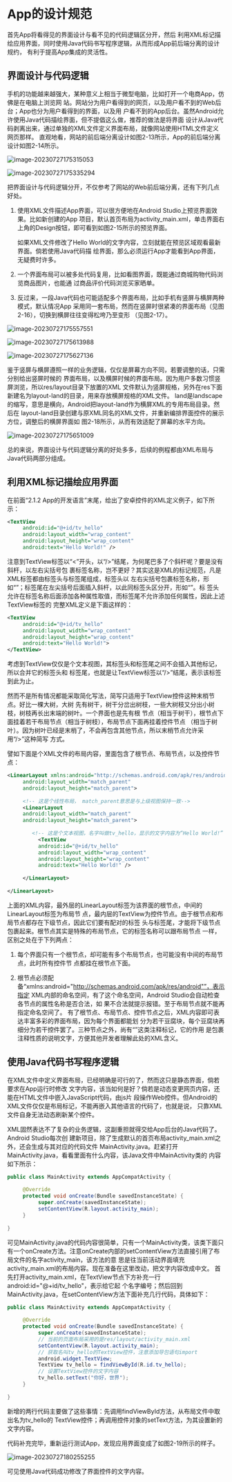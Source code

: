

# App的设计规范



首先App将看得见的界面设计与看不见的代码逻辑区分开，然后 利用XML标记描绘应用界面，同时使用Java代码书写程序逻辑，从而形成App前后端分离的设计规约， 有利于提高App集成的灵活性。


## 界面设计与代码逻辑

手机的功能越来越强大，某种意义上相当于微型电脑，比如打开一个电商App，仿佛是在电脑上浏览网 站。网站分为用户看得到的网页，以及用户看不到的Web后台；App也分为用户看得到的界面，以及用 户看不到的App后台。虽然Android允许使用Java代码描绘界面，但不提倡这么做，推荐的做法是将界面 设计从Java代码剥离出来，通过单独的XML文件定义界面布局，就像网站使用HTML文件定义网页那样。 直观地看，网站的前后端分离设计如图2-13所示，App的前后端分离设计如图2-14所示。



![image-20230727175315053](/androidImages/image-20230727175315053.png)

![image-20230727175335294](/androidImages/image-20230727175335294.png)



把界面设计与代码逻辑分开，不仅参考了网站的Web前后端分离，还有下列几点好处。

1. 使用XML文件描述App界面，可以很方便地在Android Studio上预览界面效果。比如新创建的App 项目，默认首页布局为activity_main.xml，单击界面右上角的Design按钮，即可看到如图2-15所示的预览界面。

   如果XML文件修改了Hello World的文字内容，立刻就能在预览区域观看最新界面。倘若使用Java代码描 绘界面，那么必须运行App才能看到App界面，无疑费时许多。

2. 一个界面布局可以被多处代码复用，比如看图界面，既能通过商城购物代码浏览商品图片，也能通 过商品评价代码浏览买家晒单。

3. 反过来，一段Java代码也可能适配多个界面布局，比如手机有竖屏与横屏两种模式，默认情况App 采用同一套布局，然而在竖屏时很紧凑的界面布局（见图2-16），切换到横屏往往变得松垮乃至变形 （见图2-17）。

![image-20230727175557551](/androidImages/image-20230727175557551.png)


![image-20230727175613988](/androidImages/image-20230727175613988.png)

![image-20230727175627136](/androidImages/image-20230727175627136.png)

鉴于竖屏与横屏遵照一样的业务逻辑，仅仅是屏幕方向不同，若要调整的话，只需分别给出竖屏时候的 界面布局，以及横屏时候的界面布局。因为用户多数习惯竖屏浏览，所以res/layout目录下放置的XML 文件默认为竖屏规格，另外在res下面新建名为layout-land的目录，用来存放横屏规格的XML文件。 land是landscape的缩写，意思是横向，Android把layout-land作为横屏XML的专用布局目录。然后在 layout-land目录创建与原XML同名的XML文件，并重新编排界面控件的展示方位，调整后的横屏界面如 图2-18所示，从而有效适配了屏幕的水平方向。

![image-20230727175651009](/androidImages/image-20230727175651009.png)

总的来说，界面设计与代码逻辑分离的好处多多，后续的例程都由XML布局与Java代码两部分组成。

<div style="page-break-after: always;"></div>

## 利用XML标记描绘应用界面



在前面“2.1.2 App的开发语言”末尾，给出了安卓控件的XML定义例子，如下所示：

```xml
<TextView
     android:id="@+id/tv_hello"
     android:layout_width="wrap_content"
     android:layout_height="wrap_content"
     android:text="Hello World!" />	
```

注意到TextView标签以“<”开头，以“/>”结尾，为何尾巴多了个斜杆呢？要是没有斜杆，以左右尖括号包 裹标签名称，岂不更好？其实这是XML的标记规范，凡是XML标签都由标签头与标签尾组成，标签头以 左右尖括号包裹标签名称，形如“”；标签尾在左尖括号后面插入斜杆，以此同标签头区分开，形如“”。标 签头允许在标签名称后面添加各种属性取值，而标签尾不允许添加任何属性，因此上述TextView标签的 完整XML定义是下面这样的：

```xml
<TextView
     android:id="@+id/tv_hello"
     android:layout_width="wrap_content"
     android:layout_height="wrap_content"
     android:text="Hello World!">
</TextView>
```

考虑到TextView仅仅是个文本视图，其标签头和标签尾之间不会插入其他标记，所以合并它的标签头和 标签尾，也就是让TextView标签以“/>”结尾，表示该标签到此为止。

然而不是所有情况都能采取简化写法，简写只适用于TextView控件这种末梢节点。好比一棵大树，大树 先有树干，树干分岔出树枝，一些大树枝又分出小树枝，树枝再长出末端的树叶。一个界面也是先有根 节点（相当于树干），根节点下面挂着若干布局节点（相当于树枝），布局节点下面再挂着控件节点 （相当于树叶）。因为树叶已经是末梢了，不会再包含其他节点，所以末梢节点允许采用“/>”这种简写 方式。

譬如下面是个XML文件的布局内容，里面包含了根节点、布局节点，以及控件节点：

```xml
<LinearLayout xmlns:android="http://schemas.android.com/apk/res/android"
     android:layout_width="match_parent"
     android:layout_height="match_parent">
     
     <!-- 这是个线性布局， match_parent意思是与上级视图保持一致-->
     <LinearLayout
     android:layout_width="match_parent"
     android:layout_height="match_parent">
          
     	<!-- 这是个文本视图，名字叫做tv_hello，显示的文字内容为“Hello World!” -->
          <TextView
          android:id="@+id/tv_hello"
          android:layout_width="wrap_content"
          android:layout_height="wrap_content"
          android:text="Hello World!" />
          
     </LinearLayout>
     
</LinearLayout>
```

上面的XML内容，最外层的LinearLayout标签为该界面的根节点，中间的LinearLayout标签为布局节 点，最内层的TextView为控件节点。由于根节点和布局节点都存在下级节点，因此它们要有配对的标签 头与标签尾，才能将下级节点包裹起来。根节点其实是特殊的布局节点，它的标签名称可以跟布局节点 一样，区别之处在于下列两点：

1. 每个界面只有一个根节点，却可能有多个布局节点，也可能没有中间的布局节点，此时所有控件节 点都挂在根节点下面。 

2. 根节点必须配备“xmlns:android="http://schemas.android.com/apk/res/android"”，表示指定 XML内部的命名空间，有了这个命名空间，Android Studio会自动检查各节点的属性名称是否合法，如 果不合法就提示报错。至于布局节点就不能再指定命名空间了。 有了根节点、布局节点、控件节点之后，XML内容即可表达丰富多彩的界面布局，因为每个界面都能划 分为若干豆腐块，每个豆腐块再细分为若干控件罢了。三种节点之外，尚有“”这类注释标记，它的作用 是包裹注释性质的说明文字，方便其他开发者理解此处的XML含义。

   <div style="page-break-after: always;"></div>

## 使用Java代码书写程序逻辑



在XML文件中定义界面布局，已经明确是可行的了，然而这只是静态界面，倘若要求在App运行时修改 文字内容，该当如何是好？倘若是动态变更网页内容，还能在HTML文件中嵌入JavaScript代码，由js片 段操作Web控件。但Android的XML文件仅仅是布局标记，不能再嵌入其他语言的代码了，也就是说， 只靠XML文件自身无法动态刷新某个控件。



XML固然表达不了复杂的业务逻辑，这副重担就得交给App后台的Java代码了。Android Studio每次创 建新项目，除了生成默认的首页布局activity_main.xml之外，还会生成与其对应的代码文件 MainActivity.java。赶紧打开MainActivity.java，看看里面有什么内容，该Java文件中MainActivity类的 内容如下所示：

```java
public class MainActivity extends AppCompatActivity {
     
     @Override
     protected void onCreate(Bundle savedInstanceState) {
          super.onCreate(savedInstanceState);
          setContentView(R.layout.activity_main);
     }
     
}
```

可见MainActivity.java的代码内容很简单，只有一个MainActivity类，该类下面只有一个onCreate方法。注意onCreate内部的setContentView方法直接引用了布局文件的名字activity_main，该方法的意 思是往当前活动界面填充activity_main.xml的布局内容。现在准备在这里改动，把文字内容改成中文。 首先打开activity_main.xml，在TextView节点下方补充一行android:id="@+id/tv_hello"，表示给它起 个名字编号；然后回到MainActivity.java，在setContentView方法下面补充几行代码，具体如下：

```java
public class MainActivity extends AppCompatActivity {
     
     @Override
     protected void onCreate(Bundle savedInstanceState) {
          super.onCreate(savedInstanceState);
          // 当前的页面布局采用的是res/layout/activity_main.xml
          setContentView(R.layout.activity_main);
          // 获取名叫tv_hello的TextView控件，注意添加导包语句import
          android.widget.TextView;
          TextView tv_hello = findViewById(R.id.tv_hello);
          // 设置TextView控件的文字内容
          tv_hello.setText("你好，世界");
     }
     
}
```

新增的两行代码主要做了这些事情：先调用findViewById方法，从布局文件中取出名为tv_hello的 TextView控件；再调用控件对象的setText方法，为其设置新的文字内容。



代码补充完毕，重新运行测试App，发现应用界面变成了如图2-19所示的样子。

![image-20230727180255255](/androidImages/image-20230727180255255.png)

可见使用Java代码成功修改了界面控件的文字内容。